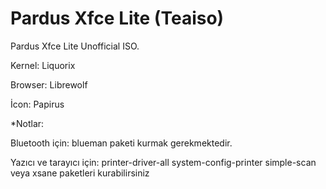 # Pardus Xfce Lite (Teaiso)

Pardus Xfce Lite Unofficial ISO. 

Kernel: Liquorix

Browser: Librewolf

İcon: Papirus


*Notlar: 

Bluetooth için: blueman paketi kurmak gerekmektedir. 

Yazıcı ve tarayıcı için: printer-driver-all system-config-printer simple-scan veya xsane paketleri kurabilirsiniz


